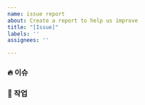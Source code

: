 ```yaml
---
name: issue report
about: Create a report to help us improve
title: "[Issue]"
labels: ''
assignees: ''

---
```


### :fire: 이슈

### :wrench: 작업

